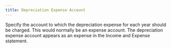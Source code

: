 ```yaml
---
title: Depreciation Expense Account
---
```



Specify the account to which the depreciation expense for each year should be charged. This would normally be an expense account. The depreciation expense account appears as an expense in the Income and Expense statement.
